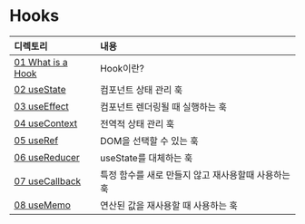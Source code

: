 # Hooks

| 디렉토리                                            | 내용                                                |
| :-------------------------------------------------- | :-------------------------------------------------- |
| [01 What is a Hook](./01%20What%20is%20a%20Hook.md) | Hook이란?                                           |
| [02 useState](./02%20useState.md)                   | 컴포넌트 상태 관리 훅                               |
| [03 useEffect](./03%20useEffect.md)                 | 컴포넌트 렌더링될 때 실행하는 훅                    |
| [04 useContext](./04%20useContext.md)               | 전역적 상태 관리 훅                                 |
| [05 useRef](./05%20useRef.md)                       | DOM을 선택할 수 있는 훅                             |
| [06 useReducer](./06%20useReducer.md)               | useState를 대체하는 훅                              |
| [07 useCallback](./07%20useCallback.md)             | 특정 함수를 새로 만들지 않고 재사용할때 사용하는 훅 |
| [08 useMemo](./08%20useMemo.md)                     | 연산된 값을 재사용할 때 사용하는 훅                 |
